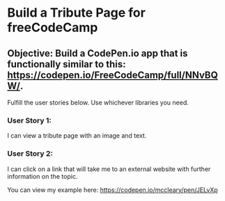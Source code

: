 # Build a Tribute Page for freeCodeCamp

## Objective: Build a CodePen.io app that is functionally similar to this: https://codepen.io/FreeCodeCamp/full/NNvBQW/.

Fulfill the user stories below. Use whichever libraries you need.

### User Story 1:
I can view a tribute page with an image and text.

### User Story 2:
I can click on a link that will take me to an external website with further information on the topic.

You can view my example here:
https://codepen.io/mccleary/pen/JELvXp
